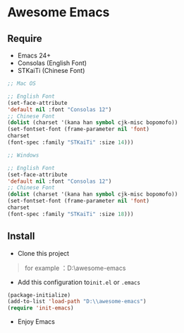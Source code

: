 # Awesome Emacs

## Require

- Emacs 24+
- Consolas (English Font)
- STKaiTi (Chinese Font)

```lisp
;; Mac OS

;; English Font
(set-face-attribute
'default nil :font "Consolas 12")
;; Chinese Font
(dolist (charset '(kana han symbol cjk-misc bopomofo))
(set-fontset-font (frame-parameter nil 'font)
charset
(font-spec :family "STKaiTi" :size 14)))
```

```lisp
;; Windows

;; English Font
(set-face-attribute
'default nil :font "Consolas 12")
;; Chinese Font
(dolist (charset '(kana han symbol cjk-misc bopomofo))
(set-fontset-font (frame-parameter nil 'font)
charset
(font-spec :family "STKaiTi" :size 18)))
```

## Install

- Clone this project

> for example ：D:\\awesome-emacs

- Add this configuration to`init.el` or `.emacs` 

```lisp
(package-initialize)
(add-to-list 'load-path "D:\\awesome-emacs")
(require 'init-emacs)
```

- Enjoy Emacs
